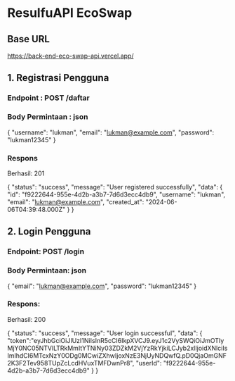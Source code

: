 # ResulfuAPI EcoSwap

## Base URL
https://back-end-eco-swap-api.vercel.app/

## 1. Registrasi Pengguna

### Endpoint : POST /daftar

### Body Permintaan : json

{
 "username": "lukman",
 "email": "lukman@example.com",
 "password": "lukman12345"
}

### Respons
Berhasil: 201

{
  "status": "success",
  "message": "User registered successfully",
  "data": {
    "id": "f9222644-955e-4d2b-a3b7-7d6d3ecc4db9",
    "username": "lukman",
    "email": "lukman@example.com",
    "created_at": "2024-06-06T04:39:48.000Z"
  }
}

## 2. Login Pengguna

### Endpoint: POST /login
### Body Permintaan: json

{
  "email": "lukman@example.com",
  "password": "lukman12345"
}

### Respons:
Berhasil: 200

{
    "status": "success",
    "message": "User login successful",
    "data": {
        "token":"eyJhbGciOiJIUzI1NiIsInR5cCI6IkpXVCJ9.eyJ1c2VySWQiOiJmOTIyMjY0NC05NTVlLTRkMmItYTNiNy03ZDZkM2VjYzRkYjkiLCJyb2xlIjoidXNlciIsImlhdCI6MTcxNzY0ODg0MCwiZXhwIjoxNzE3NjUyNDQwfQ.pD0QjaOmGNF2K3F2Tev958TUpZcLcdHVuxTMFDwnPr8",
        "userId": "f9222644-955e-4d2b-a3b7-7d6d3ecc4db9"
    }
}


